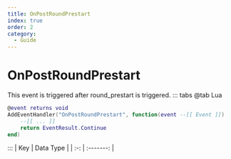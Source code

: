 ```yaml
---
title: OnPostRoundPrestart
index: true
order: 2
category:
  - Guide
---
```


# OnPostRoundPrestart
This event is triggered after round_prestart is triggered.
::: tabs
@tab Lua
```lua
@event returns void
AddEventHandler("OnPostRoundPrestart", function(event --[[ Event ]])
    --[[ ... ]]
    return EventResult.Continue
end)
```

:::
| Key | Data Type |
| :-: | :-------: |